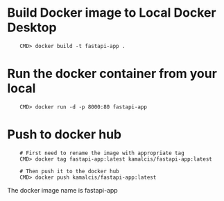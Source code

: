 # Build Docker image to Local Docker Desktop
        CMD> docker build -t fastapi-app .  
# Run the docker container from your local
        CMD> docker run -d -p 8000:80 fastapi-app

# Push to docker hub
        # First need to rename the image with appropriate tag
        CMD> docker tag fastapi-app:latest kamalcis/fastapi-app:latest

        # Then push it to the docker hub
        CMD> docker push kamalcis/fastapi-app:latest


The docker image name is fastapi-app